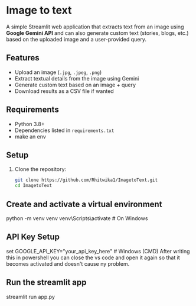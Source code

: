 # Image to text


A simple Streamlit web application that extracts text from an image using **Google Gemini API** and can also generate custom text (stories, blogs, etc.) based on the uploaded image and a user-provided query.

##  Features

- Upload an image (`.jpg`, `.jpeg`, `.png`)  
- Extract textual details from the image using Gemini  
- Generate custom text based on an image + query  
- Download results as a CSV file if wanted

##  Requirements

- Python 3.8+  
- Dependencies listed in `requirements.txt`
- make an env

##  Setup

1. Clone the repository:
   ```bash
   git clone https://github.com/Rhitwika1/ImagetoText.git
   cd ImagetoText

##  Create and activate a virtual environment

python -m venv venv
venv\Scripts\activate    # On Windows

## API Key Setup

set GOOGLE_API_KEY="your_api_key_here"    # Windows (CMD)
After writing this in powershell you can close the vs code and open it again so that it becomes activated and doesn't cause ny problem.


## Run the streamlit app
streamlit run app.py



